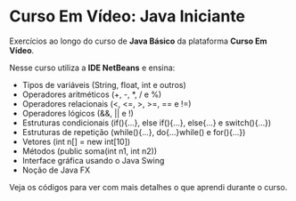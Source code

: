 # Curso Em Vídeo: Java Iniciante

Exercícios ao longo do curso de **Java Básico** da plataforma **Curso Em Vídeo**.

Nesse curso utiliza a **IDE NetBeans** e ensina:

* Tipos de variáveis (String, float, int e outros)
* Operadores aritméticos (+, -, *, / e %)
* Operadores relacionais (<, <=, >, >=, == e !=)
* Operadores lógicos (&&, || e !)
* Estruturas condicionais (if(){...}, else if(){...}, else{...} e switch(){...})
* Estruturas de repetição (while(){...}, do{...}while() e for(){...})
* Vetores (int n[] = new int[10])
* Métodos (public soma(int n1, int n2))
* Interface gráfica usando o Java Swing
* Noção de Java FX

Veja os códigos para ver com mais detalhes o que aprendi durante o curso.
